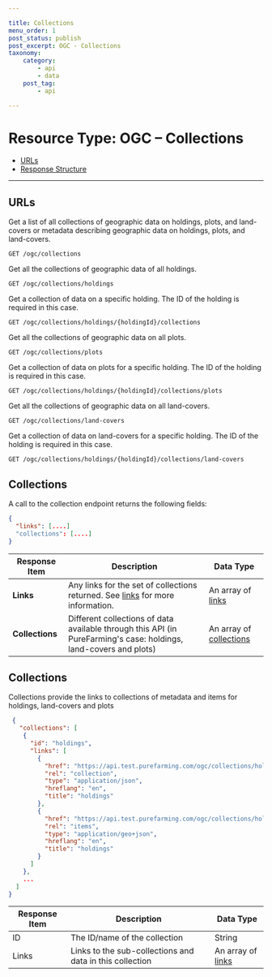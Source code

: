 ```yaml
---

title: Collections
menu_order: 1
post_status: publish
post_excerpt: OGC - Collections
taxonomy:
    category:
        - api
        - data
    post_tag:
        - api

---
```


# Resource Type: OGC – Collections

- [URLs](#urls)
- [Response Structure](#response-structure)

---

## URLs
Get a list of all collections of geographic data on holdings, plots, and land-covers or metadata describing geographic data on holdings, plots, and land-covers. 

```
GET /ogc/collections
```

Get all the collections of geographic data of all holdings.

```
GET /ogc/collections/holdings
```

Get a collection of data on a specific holding. The ID of the holding is required in this case.

```
GET /ogc/collections/holdings/{holdingId}/collections
```

Get all the collections of geographic data on all plots.

```
GET /ogc/collections/plots
```

Get a collection of data on plots for a specific holding. The ID of the holding is required in this case.

```
GET /ogc/collections/holdings/{holdingId}/collections/plots
```

Get all the collections of geographic data on all land-covers.

```
GET /ogc/collections/land-covers
```

Get a collection of data on land-covers for a specific holding. The ID of the holding is required in this case.

```
GET /ogc/collections/holdings/{holdingId}/collections/land-covers
```

## Collections
A call to the collection endpoint returns the following fields: 

```json
{
  "links": [....]
  "collections": [....]
}
```

| Response Item | Description | Data Type |
| ------------- | ----------- | --------- |
| **Links** | Any links for the set of collections returned. See [links](/ogc-api/common#links) for more information. | An array of [links](/ogc-api/common#links) |
| **Collections** | Different collections of data available through this API (in PureFarming's case: holdings, land-covers and plots) | An array of [collections](#collections) |

## Collections

Collections provide the links to collections of metadata and items for holdings, land-covers and plots

```json
 {
   "collections": [
    {
      "id": "holdings",
      "links": [
        {
          "href": "https://api.test.purefarming.com/ogc/collections/holdings",
          "rel": "collection",
          "type": "application/json",
          "hreflang": "en",
          "title": "holdings"
        },
        {
          "href": "https://api.test.purefarming.com/ogc/collections/holdings/items",
          "rel": "items",
          "type": "application/geo+json",
          "hreflang": "en",
          "title": "holdings"
        }
      ]
    },
    ...
  ]
}
```

| Response Item | Description | Data Type |
| ------------- | ----------- | --------- |
| ID | The ID/name of the collection | String |
| Links | Links to the sub-collections and data in this collection | An array of [links](/ogc-api/common#links) |
